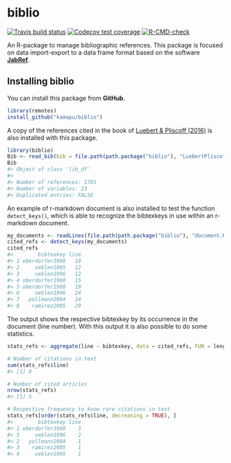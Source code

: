 
<!-- README.md is generated from README.Rmd. Please edit that file -->

<!-- Use snippet 'render_markdown' for it -->

# biblio

<!-- badges: start -->

[![Travis build
status](https://travis-ci.com/kamapu/biblio.svg?branch=master)](https://travis-ci.com/kamapu/biblio)
[![Codecov test
coverage](https://codecov.io/gh/kamapu/biblio/branch/master/graph/badge.svg)](https://codecov.io/gh/kamapu/biblio?branch=master)
[![R-CMD-check](https://github.com/kamapu/biblio/workflows/R-CMD-check/badge.svg)](https://github.com/kamapu/biblio/actions)
<!-- badges: end -->

An R-package to manage bibliographic references. This package is focused
on data import-export to a data frame format based on the software
[**JabRef**](http://www.jabref.org/).

## Installing biblio

You can install this package from **GitHub**.

``` r
library(remotes)
install_github("kamapu/biblio")
```

A copy of the references cited in the book of [Luebert & Pliscoff
(2016)](https://doi.org/10.5281/zenodo.60800) is also installed with
this package.

``` r
library(biblio)
Bib <- read_bib(bib = file.path(path.package("biblio"), "LuebertPliscoff.bib"))
Bib
#> Object of class 'lib_df'
#> 
#> Number of references: 1701
#> Number of variables: 23
#> Duplicated entries: FALSE
```

An example of r-markdown document is also installed to test the function
`detect_keys()`, which is able to recognize the bibtexkeys in use within
an r-markdown document.

``` r
my_documents <- readLines(file.path(path.package("biblio"), "document.Rmd"))
cited_refs <- detect_keys(my_documents)
cited_refs
#>        bibtexkey line
#> 1 oberdorfer1960   10
#> 2     veblen1995   12
#> 3     veblen1996   12
#> 4 oberdorfer1960   15
#> 5 oberdorfer1960   19
#> 6     veblen1996   24
#> 7   pollmann2004   24
#> 8    ramirez2005   29
```

The output shows the respective bibtexkey by its occurrence in the
document (line number). With this output it is also possible to do some
statistics.

``` r
stats_refs <- aggregate(line ~ bibtexkey, data = cited_refs, FUN = length)

# Number of citations in text
sum(stats_refs$line)
#> [1] 8

# Number of cited articles
nrow(stats_refs)
#> [1] 5

# Respective frequency to know rare citations in text
stats_refs[order(stats_refs$line, decreasing = TRUE), ]
#>        bibtexkey line
#> 1 oberdorfer1960    3
#> 5     veblen1996    2
#> 2   pollmann2004    1
#> 3    ramirez2005    1
#> 4     veblen1995    1
```
